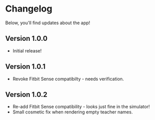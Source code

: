 # Changelog

Below, you'll find updates about the app!

## Version 1.0.0

* Initial release!

## Version 1.0.1

* Revoke Fitbit Sense compatibilty - needs verification.

## Version 1.0.2

* Re-add Fitbit Sense compatibility - looks just fine in the simulator!
* Small cosmetic fix when rendering empty teacher names.
